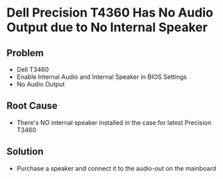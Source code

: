 # Dell Precision T4360 Has No Audio Output due to No Internal Speaker

## Problem
* Dell T3460
* Enable Internal Audio and Internal Speaker in BIOS Settings
* No Audio Output

## Root Cause
* There's NO internal speaker installed in the case for latest Precision T3460

## Solution
* Purchase a speaker and connect it to the audio-out on the mainboard
